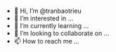- 👋 Hi, I’m @tranbaotrieu
- 👀 I’m interested in ...
- 🌱 I’m currently learning ...
- 💞️ I’m looking to collaborate on ...
- 📫 How to reach me ...

<!---
tranbaotrieu/tranbaotrieu is a ✨ special ✨ repository because its `README.md` (this file) appears on your GitHub profile.
You can click the Preview link to take a look at your changes.
--->
